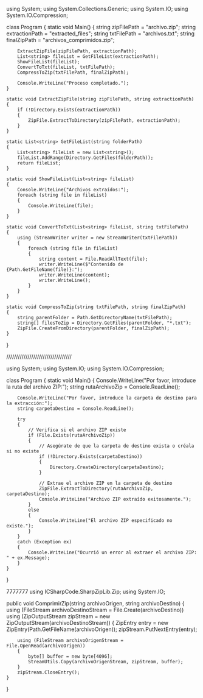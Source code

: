 using System;
using System.Collections.Generic;
using System.IO;
using System.IO.Compression;

class Program
{
    static void Main()
    {
        string zipFilePath = "archivo.zip";
        string extractionPath = "extracted_files";
        string txtFilePath = "archivos.txt";
        string finalZipPath = "archivos_comprimidos.zip";

        ExtractZipFile(zipFilePath, extractionPath);
        List<string> fileList = GetFileList(extractionPath);
        ShowFileList(fileList);
        ConvertToTxt(fileList, txtFilePath);
        CompressToZip(txtFilePath, finalZipPath);

        Console.WriteLine("Proceso completado.");
    }

    static void ExtractZipFile(string zipFilePath, string extractionPath)
    {
        if (!Directory.Exists(extractionPath))
        {
            ZipFile.ExtractToDirectory(zipFilePath, extractionPath);
        }
    }

    static List<string> GetFileList(string folderPath)
    {
        List<string> fileList = new List<string>();
        fileList.AddRange(Directory.GetFiles(folderPath));
        return fileList;
    }

    static void ShowFileList(List<string> fileList)
    {
        Console.WriteLine("Archivos extraídos:");
        foreach (string file in fileList)
        {
            Console.WriteLine(file);
        }
    }

    static void ConvertToTxt(List<string> fileList, string txtFilePath)
    {
        using (StreamWriter writer = new StreamWriter(txtFilePath))
        {
            foreach (string file in fileList)
            {
                string content = File.ReadAllText(file);
                writer.WriteLine($"Contenido de {Path.GetFileName(file)}:");
                writer.WriteLine(content);
                writer.WriteLine();
            }
        }
    }

    static void CompressToZip(string txtFilePath, string finalZipPath)
    {
        string parentFolder = Path.GetDirectoryName(txtFilePath);
        string[] filesToZip = Directory.GetFiles(parentFolder, "*.txt");
        ZipFile.CreateFromDirectory(parentFolder, finalZipPath);
    }
}


//////////////////////////////////

using System;
using System.IO;
using System.IO.Compression;

class Program
{
    static void Main()
    {
        Console.WriteLine("Por favor, introduce la ruta del archivo ZIP:");
        string rutaArchivoZip = Console.ReadLine();

        Console.WriteLine("Por favor, introduce la carpeta de destino para la extracción:");
        string carpetaDestino = Console.ReadLine();

        try
        {
            // Verifica si el archivo ZIP existe
            if (File.Exists(rutaArchivoZip))
            {
                // Asegúrate de que la carpeta de destino exista o créala si no existe
                if (!Directory.Exists(carpetaDestino))
                {
                    Directory.CreateDirectory(carpetaDestino);
                }

                // Extrae el archivo ZIP en la carpeta de destino
                ZipFile.ExtractToDirectory(rutaArchivoZip, carpetaDestino);
                Console.WriteLine("Archivo ZIP extraído exitosamente.");
            }
            else
            {
                Console.WriteLine("El archivo ZIP especificado no existe.");
            }
        }
        catch (Exception ex)
        {
            Console.WriteLine("Ocurrió un error al extraer el archivo ZIP: " + ex.Message);
        }
    }
}


7777777
using ICSharpCode.SharpZipLib.Zip;
using System.IO;

public void ComprimirZip(string archivoOrigen, string archivoDestino)
{
    using (FileStream archivoDestinoStream = File.Create(archivoDestino))
    using (ZipOutputStream zipStream = new ZipOutputStream(archivoDestinoStream))
    {
        ZipEntry entry = new ZipEntry(Path.GetFileName(archivoOrigen));
        zipStream.PutNextEntry(entry);

        using (FileStream archivoOrigenStream = File.OpenRead(archivoOrigen))
        {
            byte[] buffer = new byte[4096];
            StreamUtils.Copy(archivoOrigenStream, zipStream, buffer);
        }
        zipStream.CloseEntry();
    }
}